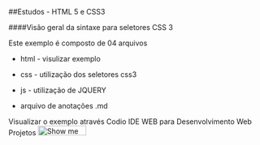 ##Estudos - HTML 5 e CSS3


####Visão geral da sintaxe para seletores CSS 3

Este exemplo é composto de 04 arquivos

- html - visulizar exemplo</li>

- css - utilização dos seletores css3</li>

- js - utilização de JQUERY</li>

- arquivo de anotações .md</li>



Visualizar o exemplo através Codio IDE WEB para Desenvolvimento Web Projetos
<a href="http://bit.ly/1ern4ln" target="_blank"><img src="https://codio-public.s3.amazonaws.com/sharing/open-in-ide.png" width="95" height="19" alt="Show me the Code at Codio" ></a>
